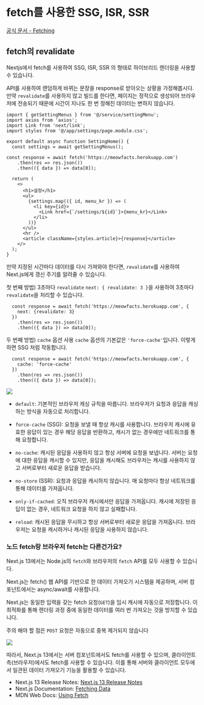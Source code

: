 
# fetch를 사용한 SSG, ISR, SSR

[공식 문서 - Fetching](https://nextjs.org/docs/app/building-your-application/data-fetching/fetching)

## fetch의 revalidate

Nextjs에서 fetch를 사용하여 SSG, ISR, SSR 의 형태로 하이브리드 렌더링을 사용할 수 있습니다.

API를 사용하여 랜덤하게 바뀌는 문장을 response로 받아오는 상황을 가정해봅시다. 만약 `revalidate`를 사용하지 않고 빌드를 한다면, 페이지는 정적으로 생성되어 브라우저에 전송되기 때문에 시간이 지나도 한 번 정해진 데이터는 변하지 않습니다.

```tsx
import { getSettingMenus } from '@/service/settingMenu';
import axios from 'axios';
import Link from 'next/link';
import styles from '@/app/settings/page.module.css';

export default async function SettingHome() {
  const settings = await getSettingMenus();

const response = await fetch('https://meowfacts.herokuapp.com')
    .then(res => res.json())
    .then(({ data }) => data[0]);

  return (
    <>
      <h1>설정</h1>
      <ul>
        {settings.map(({ id, menu_kr }) => (
          <li key={id}>
            <Link href={`/settings/${id}`}>{menu_kr}</Link>
          </li>
        ))}
      </ul>
      <hr />
      <article className={styles.article}>{response}</article>
    </>
  );
}

```


만약 지정된 시간마다 데이터를 다시 가져와야 한다면, `revalidate`를 사용하여 Next.js에게 갱신 주기를 알려줄 수 있습니다.

첫 번째 방법) 3초마다 `revalidate` `next: { revalidate: 3 }`을 사용하여 3초마다 `revalidate`을 처리할 수 있습니다.

```tsx
  const response = await fetch('https://meowfacts.herokuapp.com', {
    next: {revalidate: 3} 
  })
    .then(res => res.json())
    .then(({ data }) => data[0]);
```

두 번째 방법) `cache` 옵션 사용 `cache` 옵션의 기본값은 `'force-cache'`입니다. 이렇게 하면 SSG 처럼 작동합니다.

```tsx
  const response = await fetch('https://meowfacts.herokuapp.com', {
    cache: 'force-cache'
  })
    .then(res => res.json())
    .then(({ data }) => data[0]);
```

![](https://i.imgur.com/iMe6zQT.png)
- `default`: 기본적인 브라우저 캐싱 규칙을 따릅니다. 브라우저가 요청과 응답을 캐싱하는 방식을 자동으로 처리합니다.
    
- `force-cache` (SSG): 요청을 보낼 때 항상 캐시를 사용합니다. 브라우저 캐시에 유효한 응답이 있는 경우 해당 응답을 반환하고, 캐시가 없는 경우에만 네트워크를 통해 요청합니다.
    
- `no-cache`: 캐시된 응답을 사용하지 않고 항상 서버에 요청을 보냅니다. 서버는 요청에 대한 응답을 캐시할 수 있지만, 응답을 캐시해도 브라우저는 캐시를 사용하지 않고 서버로부터 새로운 응답을 받습니다.
    
- `no-store` (SSR): 요청과 응답을 캐시하지 않습니다. 매 요청마다 항상 네트워크를 통해 데이터를 가져옵니다.
    
- `only-if-cached`: 오직 브라우저 캐시에서만 응답을 가져옵니다. 캐시에 저장된 응답이 없는 경우, 네트워크 요청을 하지 않고 실패합니다.
    
- `reload`: 캐시된 응답을 무시하고 항상 서버로부터 새로운 응답을 가져옵니다. 브라우저는 요청을 캐시하거나 캐시된 응답을 사용하지 않습니다.
    


### 노드 fetch랑 브라우저 fetch는 다른건가요?

Next.js 13에서는 Node.js의 `fetch`와 브라우저의 `fetch` API를 모두 사용할 수 있습니다.

Next.js는 fetch() 웹 API를 기반으로 한 데이터 가져오기 시스템을 제공하며, 서버 컴포넌트에서는 async/await를 사용합니다.

Next.js는 동일한 입력을 갖는 fetch 요청(`GET`)을 임시 캐시에 자동으로 저장합니다. 이 최적화를 통해 렌더링 과정 중에 동일한 데이터를 여러 번 가져오는 것을 방지할 수 있습니다.

주의 해야 할 점은 `POST` 요청은 자동으로 중복 제거되지 않습니다

![](https://i.imgur.com/R8QQkm9.png)

따라서, Next.js 13에서는 서버 컴포넌트에서도 fetch를 사용할 수 있으며, 클라이언트 측(브라우저)에서도 fetch를 사용할 수 있습니다. 이를 통해 서버와 클라이언트 모두에서 일관된 데이터 가져오기 기능을 활용할 수 있습니다.


- Next.js 13 Release Notes: [Next.js 13 Release Notes](https://nextjs.org/blog/next-13)
- Next.js Documentation: [Fetching Data](https://nextjs.org/docs/basic-features/data-fetching)
- MDN Web Docs: [Using Fetch](https://developer.mozilla.org/en-US/docs/Web/API/Fetch_API/Using_Fetch)
